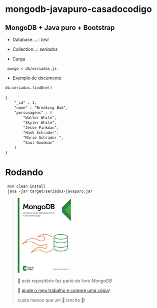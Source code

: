 mongodb-javapuro-casadocodigo
=============================

  MongoDB + Java puro + Bootstrap
-------------------------

* Database.....: *test*
* Collection...: *seriados*

* Carga 

```
 mongo < db/seriados.js

```


* Exemplo de documento

```
db.seriados.findOne()
 
{
    "_id" : 1,
    "nome" : "Breaking Bad",
    "personagens" : [ 
        "Walter White", 
        "Skyler White", 
        "Jesse Pinkman", 
        "Hank Schrader", 
        "Marie Schrader ", 
        "Saul Goodman"
    ]
}
```

# Rodando


```
 mvn clean install 
 java -jar target/seriados-javapuro.jar

```


> ![Compre agora](https://github.com/boaglio/boaglio/blob/master/mongodb.png)
>
> :green_book: este repositório faz parte do livro *MongoDB*
>
> :face_with_head_bandage: [ajude o meu trabalho e compre uma cópia](https://www.casadocodigo.com.br/products/livro-mongodb)!
>
> custa menos que um :hamburger: lanche :fries:!
